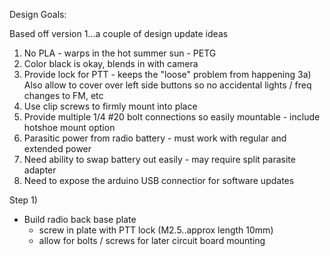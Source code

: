 Design Goals:

Based off version 1...a couple of design update ideas

1) No PLA - warps in the hot summer sun - PETG
2) Color black is okay, blends in with camera
3) Provide lock for PTT - keeps the "loose" problem from happening
3a) Also allow to cover over left side buttons so no accidental lights / freq changes to FM, etc
4) Use clip screws to firmly mount into place
5) Provide multiple 1/4 #20 bolt connections so easily mountable - include hotshoe mount option
5) Parasitic power from radio battery - must work with regular and extended power
6) Need ability to swap battery out easily - may require split parasite adapter
7) Need to expose the arduino USB connectior for software updates

Step 1)
- Build radio back base plate
  - screw in plate with PTT lock (M2.5..approx length 10mm)
  - allow for bolts / screws for later circuit board mounting
